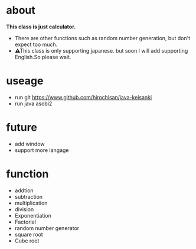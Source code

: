 # about
**This class is just calculator.**
- There are other functions such as random number generation, but don't expect too much.
- ⚠This class is only supporting japanese. but soon I will add supporting English.So please wait.

# useage
- run git https://www.github.com/hirochisan/java-keisanki
- run java asobi2

# future
- add window
- support more langage

# function
- addtion
- subtraction
- multiplication
- division
- Exponentiation
- Factorial
- random number generator
- square root
- Cube root

